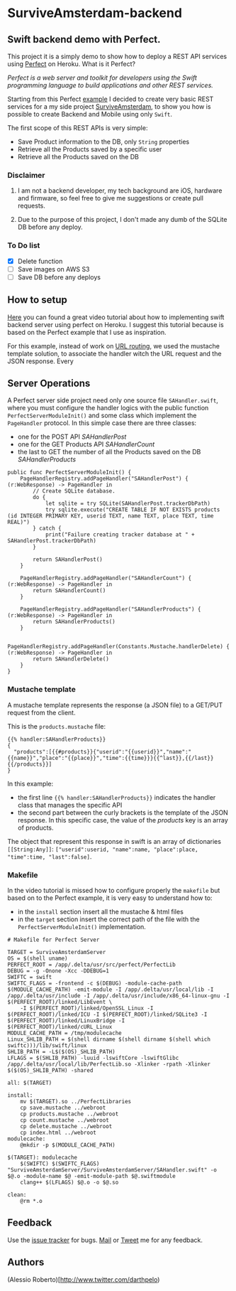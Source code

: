 # SurviveAmsterdam-backend

## Swift backend demo with Perfect.
This project it is a simply demo to show how to deploy a
REST API services using [Perfect](https://www.perfect.org) on Heroku. What is it Perfect?

 _Perfect is a web server and toolkit for developers using the Swift programming language to build applications and other REST services._

Starting from this Perfect [example](https://github.com/PerfectlySoft/Perfect-Heroku-Buildpack-Example) I decided to create very basic REST services for a my side project [SurviveAmsterdam](https://github.com/darthpelo/SurviveAmsterdam), to show you how is possible to create Backend and Mobile using only `Swift`.

The first scope of this REST APIs is very simple:
* Save Product information to the DB, only `String` properties
* Retrieve all the Products saved by a specific user
* Retrieve all the Products saved on the DB

### Disclaimer
1) I am not a backend developer, my tech background are iOS, hardware and firmware, so feel free to give me suggestions or create pull requests.

2) Due to the purpose of this project, I don't made any dumb of the SQLite DB before any deploy.

### To Do list
- [x] Delete function
- [ ] Save images on AWS S3
- [ ] Save DB before any deploys

## How to setup
[Here](http://mrchrisbarker.postach.io/post/implementing-swift-backend-server-using-perfect-on-heroku) you can found a great video tutorial about how to implementing swift backend server using perfect on Heroku. I suggest this tutorial because is based on the Perfect example that I use as inspiration.

For this example, instead of work on [URL routing](https://github.com/PerfectlySoft/PerfectExample-URLRouting), we used the mustache template solution, to associate the handler witch the URL request and the JSON response. Every

## Server Operations
A Perfect server side project need only one source file `SAHandler.swift`, where you must configure the handler logics with the public function `PerfectServerModuleInit()` and some class which implement the `PageHandler` protocol. In this simple case there are three classes:
* one for the POST API *SAHandlerPost*
* one for the GET Products API *SAHandlerCount*
* the last to GET the number of all the Products saved on the DB *SAHandlerProducts*

```
public func PerfectServerModuleInit() {
    PageHandlerRegistry.addPageHandler("SAHandlerPost") { (r:WebResponse) -> PageHandler in
        // Create SQLite database.
        do {
            let sqlite = try SQLite(SAHandlerPost.trackerDbPath)
            try sqlite.execute("CREATE TABLE IF NOT EXISTS products (id INTEGER PRIMARY KEY, userid TEXT, name TEXT, place TEXT, time REAL)")
        } catch {
            print("Failure creating tracker database at " + SAHandlerPost.trackerDbPath)
        }

        return SAHandlerPost()
    }

    PageHandlerRegistry.addPageHandler("SAHandlerCount") { (r:WebResponse) -> PageHandler in
        return SAHandlerCount()
    }

    PageHandlerRegistry.addPageHandler("SAHandlerProducts") { (r:WebResponse) -> PageHandler in
        return SAHandlerProducts()
    }

    PageHandlerRegistry.addPageHandler(Constants.Mustache.handlerDelete) { (r:WebResponse) -> PageHandler in
        return SAHandlerDelete()
    }
}
```

### Mustache template

A mustache template represents the response (a JSON file) to a GET/PUT request from the client.

This is the `products.mustache` file:
```
{{% handler:SAHandlerProducts}}
{
  "products":[{{#products}}{"userid":"{{userid}}","name":"{{name}}","place":"{{place}}","time":{{time}}}{{^last}},{{/last}}{{/products}}]
}
```
In this example:
- the first line `{{% handler:SAHandlerProducts}}` indicates the handler class that manages the specific API
- the second part between the curly brackets is the template of the JSON response. In this specific case, the value of the *products* key is an array of products.

The object that represent this response in swift is an array of dictionaries `[[String:Any]]`:
`["userid":userid, "name":name, "place":place, "time":time, "last":false]`.

### Makefile
In the video tutorial is missed how to configure properly the `makefile` but based on to the Perfect example, it is very easy to understand how to:
- in the `install` section insert all the mustache & html files
- in the `target` section insert the correct path of the file with the `PerfectServerModuleInit()` implementation.
```
# Makefile for Perfect Server

TARGET = SurviveAmsterdamServer
OS = $(shell uname)
PERFECT_ROOT = /app/.delta/usr/src/perfect/PerfectLib
DEBUG = -g -Onone -Xcc -DDEBUG=1
SWIFTC = swift
SWIFTC_FLAGS = -frontend -c $(DEBUG) -module-cache-path $(MODULE_CACHE_PATH) -emit-module -I /app/.delta/usr/local/lib -I /app/.delta/usr/include -I /app/.delta/usr/include/x86_64-linux-gnu -I $(PERFECT_ROOT)/linked/LibEvent \
	-I $(PERFECT_ROOT)/linked/OpenSSL_Linux -I $(PERFECT_ROOT)/linked/ICU -I $(PERFECT_ROOT)/linked/SQLite3 -I $(PERFECT_ROOT)/linked/LinuxBridge -I $(PERFECT_ROOT)/linked/cURL_Linux
MODULE_CACHE_PATH = /tmp/modulecache
Linux_SHLIB_PATH = $(shell dirname $(shell dirname $(shell which swiftc)))/lib/swift/linux
SHLIB_PATH = -L$($(OS)_SHLIB_PATH)
LFLAGS = $(SHLIB_PATH) -luuid -lswiftCore -lswiftGlibc /app/.delta/usr/local/lib/PerfectLib.so -Xlinker -rpath -Xlinker $($(OS)_SHLIB_PATH) -shared

all: $(TARGET)

install:
	mv $(TARGET).so ../PerfectLibraries
	cp save.mustache ../webroot
	cp products.mustache ../webroot
	cp count.mustache ../webroot
	cp delete.mustache ../webroot
	cp index.html ../webroot
modulecache:
	@mkdir -p $(MODULE_CACHE_PATH)

$(TARGET): modulecache
	$(SWIFTC) $(SWIFTC_FLAGS) "SurviveAmsterdamServer/SurviveAmsterdamServer/SAHandler.swift" -o $@.o -module-name $@ -emit-module-path $@.swiftmodule
	clang++ $(LFLAGS) $@.o -o $@.so

clean:
	@rm *.o
```

## Feedback

Use the [issue tracker](http://github.com/darthpelo/lelylan-ios/issues) for bugs.
[Mail](mailto:darthpelo@gmail.com) or [Tweet](http://twitter.com/darthpelo) me for any feedback.

## Authors

(Alessio Roberto)[http://www.twitter.com/darthpelo)
